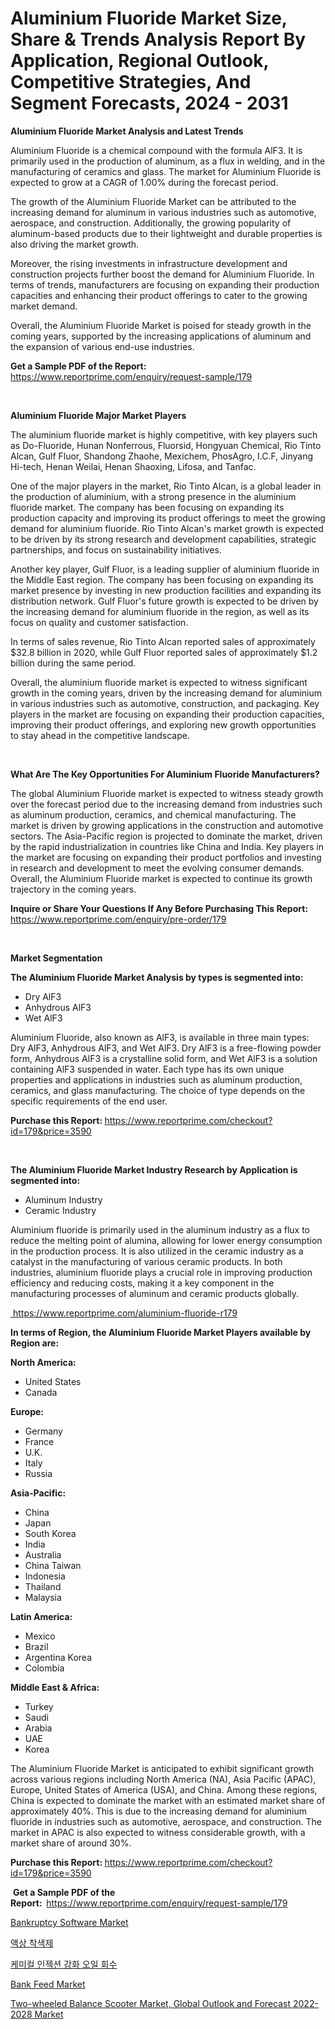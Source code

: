 <p><h1>Aluminium Fluoride Market Size, Share & Trends Analysis Report By Application, Regional Outlook, Competitive Strategies, And Segment Forecasts, 2024 - 2031</h1></p><p><strong>Aluminium Fluoride Market Analysis and Latest Trends</strong></p>
<p><p>Aluminium Fluoride is a chemical compound with the formula AlF3. It is primarily used in the production of aluminum, as a flux in welding, and in the manufacturing of ceramics and glass. The market for Aluminium Fluoride is expected to grow at a CAGR of 1.00% during the forecast period.</p><p>The growth of the Aluminium Fluoride Market can be attributed to the increasing demand for aluminum in various industries such as automotive, aerospace, and construction. Additionally, the growing popularity of aluminum-based products due to their lightweight and durable properties is also driving the market growth.</p><p>Moreover, the rising investments in infrastructure development and construction projects further boost the demand for Aluminium Fluoride. In terms of trends, manufacturers are focusing on expanding their production capacities and enhancing their product offerings to cater to the growing market demand.</p><p>Overall, the Aluminium Fluoride Market is poised for steady growth in the coming years, supported by the increasing applications of aluminum and the expansion of various end-use industries.</p></p>
<p><strong>Get a Sample PDF of the Report:&nbsp;</strong> <a href="https://www.reportprime.com/enquiry/request-sample/179">https://www.reportprime.com/enquiry/request-sample/179</a></p>
<p>&nbsp;</p>
<p><strong>Aluminium Fluoride Major Market Players</strong></p>
<p><p>The aluminium fluoride market is highly competitive, with key players such as Do-Fluoride, Hunan Nonferrous, Fluorsid, Hongyuan Chemical, Rio Tinto Alcan, Gulf Fluor, Shandong Zhaohe, Mexichem, PhosAgro, I.C.F, Jinyang Hi-tech, Henan Weilai, Henan Shaoxing, Lifosa, and Tanfac.</p><p>One of the major players in the market, Rio Tinto Alcan, is a global leader in the production of aluminium, with a strong presence in the aluminium fluoride market. The company has been focusing on expanding its production capacity and improving its product offerings to meet the growing demand for aluminium fluoride. Rio Tinto Alcan's market growth is expected to be driven by its strong research and development capabilities, strategic partnerships, and focus on sustainability initiatives.</p><p>Another key player, Gulf Fluor, is a leading supplier of aluminium fluoride in the Middle East region. The company has been focusing on expanding its market presence by investing in new production facilities and expanding its distribution network. Gulf Fluor's future growth is expected to be driven by the increasing demand for aluminium fluoride in the region, as well as its focus on quality and customer satisfaction.</p><p>In terms of sales revenue, Rio Tinto Alcan reported sales of approximately $32.8 billion in 2020, while Gulf Fluor reported sales of approximately $1.2 billion during the same period.</p><p>Overall, the aluminium fluoride market is expected to witness significant growth in the coming years, driven by the increasing demand for aluminium in various industries such as automotive, construction, and packaging. Key players in the market are focusing on expanding their production capacities, improving their product offerings, and exploring new growth opportunities to stay ahead in the competitive landscape.</p></p>
<p>&nbsp;</p>
<p><strong>What Are The Key Opportunities For Aluminium Fluoride Manufacturers?</strong></p>
<p><p>The global Aluminium Fluoride market is expected to witness steady growth over the forecast period due to the increasing demand from industries such as aluminum production, ceramics, and chemical manufacturing. The market is driven by growing applications in the construction and automotive sectors. The Asia-Pacific region is projected to dominate the market, driven by the rapid industrialization in countries like China and India. Key players in the market are focusing on expanding their product portfolios and investing in research and development to meet the evolving consumer demands. Overall, the Aluminium Fluoride market is expected to continue its growth trajectory in the coming years.</p></p>
<p><strong>Inquire or Share Your Questions If Any Before Purchasing This Report:</strong> <a href="https://www.reportprime.com/enquiry/pre-order/179">https://www.reportprime.com/enquiry/pre-order/179</a></p>
<p>&nbsp;</p>
<p><strong>Market Segmentation</strong></p>
<p><strong>The Aluminium Fluoride Market Analysis by types is segmented into:</strong></p>
<p><ul><li>Dry AlF3</li><li>Anhydrous AlF3</li><li>Wet AlF3</li></ul></p>
<p><p>Aluminium Fluoride, also known as AlF3, is available in three main types: Dry AlF3, Anhydrous AlF3, and Wet AlF3. Dry AlF3 is a free-flowing powder form, Anhydrous AlF3 is a crystalline solid form, and Wet AlF3 is a solution containing AlF3 suspended in water. Each type has its own unique properties and applications in industries such as aluminum production, ceramics, and glass manufacturing. The choice of type depends on the specific requirements of the end user.</p></p>
<p><strong>Purchase this Report:&nbsp;</strong><a href="https://www.reportprime.com/checkout?id=179&price=3590">https://www.reportprime.com/checkout?id=179&price=3590</a></p>
<p>&nbsp;</p>
<p><strong>The Aluminium Fluoride Market Industry Research by Application is segmented into:</strong></p>
<p><ul><li>Aluminum Industry</li><li>Ceramic Industry</li></ul></p>
<p><p>Aluminium fluoride is primarily used in the aluminum industry as a flux to reduce the melting point of alumina, allowing for lower energy consumption in the production process. It is also utilized in the ceramic industry as a catalyst in the manufacturing of various ceramic products. In both industries, aluminium fluoride plays a crucial role in improving production efficiency and reducing costs, making it a key component in the manufacturing processes of aluminum and ceramic products globally.</p></p>
<p><a href="https://www.reportprime.com/aluminium-fluoride-r179">&nbsp;https://www.reportprime.com/aluminium-fluoride-r179</a></p>
<p><strong>In terms of Region, the Aluminium Fluoride Market Players available by Region are:</strong></p>
<p>
    <p> <strong> North America: </strong>
        <ul>
            <li>United States</li>
            <li>Canada</li>
        </ul>
        </p> 
    <p> <strong> Europe: </strong>
        <ul>
            <li>Germany</li>
            <li>France</li>
            <li>U.K.</li>
            <li>Italy</li>
            <li>Russia</li>
        </ul>
        </p> 
    <p> <strong> Asia-Pacific: </strong>
        <ul>
            <li>China</li>
            <li>Japan</li>
            <li>South Korea</li>
            <li>India</li>
            <li>Australia</li>
            <li>China Taiwan</li>
            <li>Indonesia</li>
            <li>Thailand</li>
            <li>Malaysia</li>
        </ul>
        </p> 
    <p> <strong> Latin America: </strong>
        <ul>
            <li>Mexico</li>
            <li>Brazil</li>
            <li>Argentina Korea</li>
            <li>Colombia</li>
        </ul>
        </p> 
    <p> <strong> Middle East & Africa: </strong>
        <ul>
            <li>Turkey</li>
            <li>Saudi</li>
            <li>Arabia</li>
            <li>UAE</li>
            <li>Korea</li>
        </ul>
    </p>
    </p>
<p><p>The Aluminium Fluoride Market is anticipated to exhibit significant growth across various regions including North America (NA), Asia Pacific (APAC), Europe, United States of America (USA), and China. Among these regions, China is expected to dominate the market with an estimated market share of approximately 40%. This is due to the increasing demand for aluminium fluoride in industries such as automotive, aerospace, and construction. The market in APAC is also expected to witness considerable growth, with a market share of around 30%.</p></p>
<p><strong>Purchase this Report: </strong><a href="https://www.reportprime.com/checkout?id=179&price=3590">https://www.reportprime.com/checkout?id=179&price=3590</a></p>
<p>&nbsp;<strong>Get a Sample PDF of the Report:&nbsp;&nbsp;</strong><a href="https://www.reportprime.com/enquiry/request-sample/179">https://www.reportprime.com/enquiry/request-sample/179</a></p>
<p><strong></strong></p>
<p><p><a href="https://issuu.com/reportprime-2/docs/bankruptcy-software-market-size-2030.pptx">Bankruptcy Software Market</a></p><p><a href="https://medium.com/@marymorgan1939/%EC%A7%80%EC%97%AD%EB%B3%84-%EC%9C%A0%ED%98%95-%EC%95%88%EB%A3%8C-%EB%86%8D%EB%8F%84-20-29-%EC%95%88%EB%A3%8C-%EB%86%8D%EB%8F%84-30-39-%EC%95%88%EB%A3%8C-%EB%86%8D%EB%8F%84-40-49-%EC%95%88%EB%A3%8C-%EB%86%8D%EB%8F%84-50-59-%EC%95%88%EB%A3%8C-%EB%86%8D%EB%8F%84-60-%EB%B0%8F-%EC%9D%91%EC%9A%A9-%EB%B6%84%EC%95%BC-%EC%83%9D%ED%99%9C%EC%9A%A9%ED%92%88-62ed3ecfb619">액상 착색제</a></p><p><a href="https://medium.com/@marymorgan1939/%EC%BC%80%EB%AF%B8%EC%BB%AC-%EC%9D%B8%EC%A0%9D%EC%85%98-%EA%B0%95%ED%99%94-%EC%9C%A0%EB%A5%98-%ED%9A%8C%EB%B3%B5-%EC%8B%9C%EC%9E%A5%EC%9D%98-%EB%96%A0%EC%98%A4%EB%A5%B4%EB%8A%94-%ED%8A%B8%EB%A0%8C%EB%93%9C%EC%99%80-2024%EB%85%84%EB%B6%80%ED%84%B0-2031%EB%85%84%EA%B9%8C%EC%A7%80%EC%9D%98-%EB%AF%B8%EB%9E%98-%EC%A0%84%EB%A7%9D-4670bb2eb640">케미컬 인젝션 강화 오일 회수</a></p><p><a href="https://www.linkedin.com/pulse/bank-feed-market-size-segmentation-trends-growth-analysis-forecast-riyff">Bank Feed Market</a></p><p><a href="https://medium.com/@nettieboyle28/two-wheeled-balance-scooter-market-global-outlook-and-forecast-2022-2028-market-size-growth-b41c15204c4d">Two-wheeled Balance Scooter Market, Global Outlook and Forecast 2022-2028 Market</a></p></p>